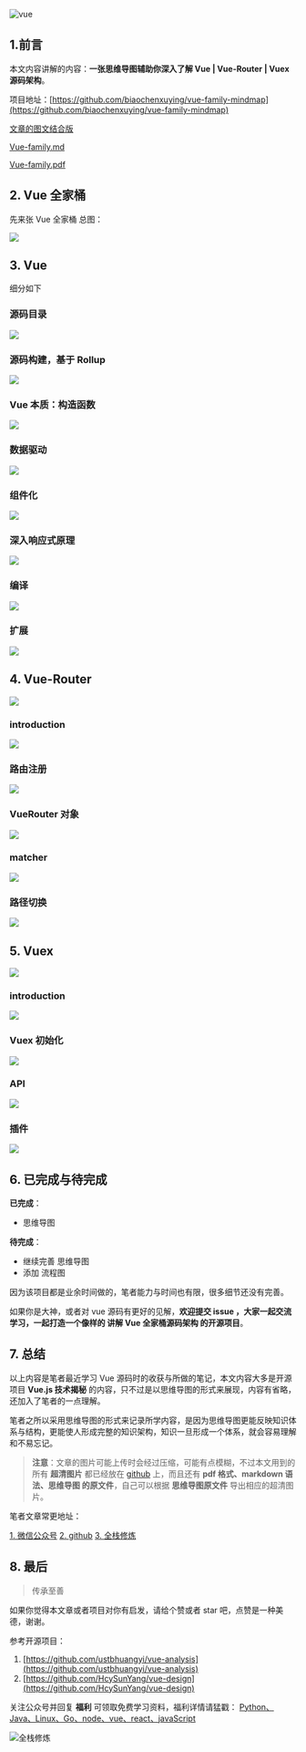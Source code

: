 ![vue](https://upload-images.jianshu.io/upload_images/12890819-7820bc20092c4c40.png?imageMogr2/auto-orient/strip%7CimageView2/2/w/1240)

## 1.前言

本文内容讲解的内容：**一张思维导图辅助你深入了解 Vue | Vue-Router | Vuex 源码架构**。

项目地址：[https://github.com/biaochenxuying/vue-family-mindmap](https://github.com/biaochenxuying/vue-family-mindmap)

[文章的图文结合版](https://biaochenxuying.cn/articleDetail?article_id=5cd7896c74289f3d47ed13ea)

[Vue-family.md](https://github.com/biaochenxuying/vue-family-mindmap/blob/master/Vue-family.md)

[Vue-family.pdf](https://github.com/biaochenxuying/vue-family-mindmap/blob/master/Vue-family.pdf)

## 2. Vue 全家桶

先来张 Vue 全家桶 总图：

![](https://upload-images.jianshu.io/upload_images/12890819-f7a2788fbc61e68a.png?imageMogr2/auto-orient/strip%7CimageView2/2/w/1240)


## 3. Vue 

细分如下

### 源码目录

![](https://upload-images.jianshu.io/upload_images/12890819-41efc5a9eec040f8.png?imageMogr2/auto-orient/strip%7CimageView2/2/w/1240)


### 源码构建，基于 Rollup 

![](https://upload-images.jianshu.io/upload_images/12890819-dfc52768e1942719.png?imageMogr2/auto-orient/strip%7CimageView2/2/w/1240)



### Vue 本质：构造函数

![](https://upload-images.jianshu.io/upload_images/12890819-712e7ffb25339677.png?imageMogr2/auto-orient/strip%7CimageView2/2/w/1240)


### 数据驱动

![](https://upload-images.jianshu.io/upload_images/12890819-d76f2eaddae2f07a.png?imageMogr2/auto-orient/strip%7CimageView2/2/w/1240)

### 组件化

![](https://upload-images.jianshu.io/upload_images/12890819-1b0a5e99649978c2.png?imageMogr2/auto-orient/strip%7CimageView2/2/w/1240)

### 深入响应式原理

![](https://upload-images.jianshu.io/upload_images/12890819-f7d67d439ddf2acd.png?imageMogr2/auto-orient/strip%7CimageView2/2/w/1240)

### 编译

![](https://upload-images.jianshu.io/upload_images/12890819-2257b1dd6c529899.png?imageMogr2/auto-orient/strip%7CimageView2/2/w/1240)


### 扩展

![](https://upload-images.jianshu.io/upload_images/12890819-228d9b7ad530fff2.png?imageMogr2/auto-orient/strip%7CimageView2/2/w/1240)


## 4. Vue-Router

![](https://upload-images.jianshu.io/upload_images/12890819-facaee2ee08767ff.png?imageMogr2/auto-orient/strip%7CimageView2/2/w/1240)


### introduction

![](https://upload-images.jianshu.io/upload_images/12890819-83538269d41514ee.png?imageMogr2/auto-orient/strip%7CimageView2/2/w/1240)


### 路由注册

![](https://upload-images.jianshu.io/upload_images/12890819-c20923bc2697cd76.png?imageMogr2/auto-orient/strip%7CimageView2/2/w/1240)


### VueRouter 对象

![](https://upload-images.jianshu.io/upload_images/12890819-28eff7d99d9725f8.png?imageMogr2/auto-orient/strip%7CimageView2/2/w/1240)


### matcher

![](https://upload-images.jianshu.io/upload_images/12890819-f96c095cf5ea7570.png?imageMogr2/auto-orient/strip%7CimageView2/2/w/1240)


### 路径切换

![](https://upload-images.jianshu.io/upload_images/12890819-9aaef94d98dab920.png?imageMogr2/auto-orient/strip%7CimageView2/2/w/1240)


## 5. Vuex

![](https://upload-images.jianshu.io/upload_images/12890819-5710f3019ec2b189.png?imageMogr2/auto-orient/strip%7CimageView2/2/w/1240)


### introduction

![](https://upload-images.jianshu.io/upload_images/12890819-840551bd55102022.png?imageMogr2/auto-orient/strip%7CimageView2/2/w/1240)


### Vuex 初始化

![](https://upload-images.jianshu.io/upload_images/12890819-bd0c497f48f4430c.png?imageMogr2/auto-orient/strip%7CimageView2/2/w/1240)


### API

![](https://upload-images.jianshu.io/upload_images/12890819-af5afdab0bd77514.png?imageMogr2/auto-orient/strip%7CimageView2/2/w/1240)


### 插件

![](https://upload-images.jianshu.io/upload_images/12890819-ebb4c7e7a9903949.png?imageMogr2/auto-orient/strip%7CimageView2/2/w/1240)


## 6. 已完成与待完成

**已完成**：

- 思维导图

**待完成**：

- 继续完善 思维导图
- 添加 流程图

因为该项目都是业余时间做的，笔者能力与时间也有限，很多细节还没有完善。

如果你是大神，或者对 vue 源码有更好的见解，**欢迎提交 issue ，大家一起交流学习，一起打造一个像样的 讲解 Vue 全家桶源码架构 的开源项目**。

## 7. 总结

以上内容是笔者最近学习 Vue 源码时的收获与所做的笔记，本文内容大多是开源项目 **Vue.js 技术揭秘** 的内容，只不过是以思维导图的形式来展现，内容有省略，还加入了笔者的一点理解。

笔者之所以采用思维导图的形式来记录所学内容，是因为思维导图更能反映知识体系与结构，更能使人形成完整的知识架构，知识一旦形成一个体系，就会容易理解和不易忘记。

> **注意**：文章的图片可能上传时会经过压缩，可能有点模糊，不过本文用到的 所有 **超清图片** 都已经放在 [github](https://github.com/biaochenxuying/vue-family-mindmap) 上，而且还有 **pdf 格式、markdown 语法、思维导图 的原文件**，自己可以根据 **思维导图原文件** 导出相应的超清图片。

笔者文章常更地址：

[1. 微信公众号](https://mp.weixin.qq.com/s/-gwh7z1xjpBQ4IzD1ZJd-g)
[2. github](https://github.com/biaochenxuying/blog)
[3. 全栈修炼](https://biaochenxuying.cn/)

## 8. 最后

> 传承至善

如果你觉得本文章或者项目对你有启发，请给个赞或者  star 吧，点赞是一种美德，谢谢。

参考开源项目：

1. [https://github.com/ustbhuangyi/vue-analysis](https://github.com/ustbhuangyi/vue-analysis)
2. [https://github.com/HcySunYang/vue-design](https://github.com/HcySunYang/vue-design)


关注公众号并回复 **福利** 可领取免费学习资料，福利详情请猛戳：  [Python、Java、Linux、Go、node、vue、react、javaScript](https://biaochenxuying.cn/articleDetail?article_id=5bf4ba3c245730373274df61)

![全栈修炼](https://upload-images.jianshu.io/upload_images/12890819-bce9560fec5c49ea.png?imageMogr2/auto-orient/strip%7CimageView2/2/w/1240)





